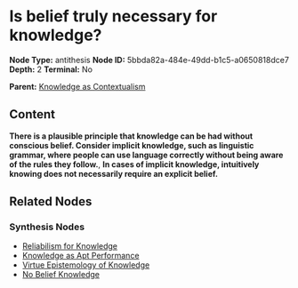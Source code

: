 # Is belief truly necessary for knowledge?

**Node Type:** antithesis
**Node ID:** 5bbda82a-484e-49dd-b1c5-a0650818dce7
**Depth:** 2
**Terminal:** No

**Parent:** [Knowledge as Contextualism](knowledge-as-contextualism-thesis-63e8c71d-633a-4b3a-89cd-8d2eb3f54df1.md)

## Content

**There is a plausible principle that knowledge can be had without conscious belief. Consider implicit knowledge, such as linguistic grammar, where people can use language correctly without being aware of the rules they follow.**, **In cases of implicit knowledge, intuitively knowing does not necessarily require an explicit belief.**

## Related Nodes

### Synthesis Nodes

- [Reliabilism for Knowledge](reliabilism-for-knowledge-synthesis-c8b91f77-94a8-4167-b822-e485e7ec5012.md)
- [Knowledge as Apt Performance](knowledge-as-apt-performance-synthesis-6ea8e5d4-d9e3-4079-8b6f-9ca1f043a1df.md)
- [Virtue Epistemology of Knowledge](virtue-epistemology-of-knowledge-synthesis-84ef72b9-df8f-4b84-ba5e-c7d0883c80dc.md)
- [No Belief Knowledge](no-belief-knowledge-synthesis-7d1351df-0eac-461c-bfef-a6a3eb65f194.md)
